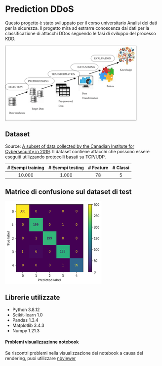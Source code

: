 # Prediction DDoS
Questo progetto è stato sviluppato per il corso universitario Analisi dei dati per la sicurezza.
Il progetto mira ad estrarre conoscenza dai dati per la classificazione di attacchi DDos seguendo le fasi di sviluppo del processo KDD.

![ProcessoKDD](https://github.com/francescovolpe/Prediction-DDoS/blob/main/Img/KDD-Process.png)

## Dataset
Source: [A subset of data collected by the Canadian Institute for Cybersecurity in 2019](https://www.unb.ca/cic/datasets/ddos-2019.html).
Il dataset contiene attacchi che possono essere eseguiti utilizzando protocolli basati su TCP/UDP.

| # Esempi training | # Esempi testing | # Feature | # Classi |
| :---: | :----: | :----: | :----: |
| 10.000 | 1.000 | 78 | 5 |


## Matrice di confusione sul dataset di test
![ConfusionMatrix](https://github.com/francescovolpe/Prediction-DDoS/blob/main/Img/ConfusionMatrix.png)

## Librerie utilizzate
* Python 3.8.12
* Scikit-learn 1.0
* Pandas 1.3.4
* Matplotlib 3.4.3
* Numpy 1.21.3

#### Problemi visualizzazione notebook
Se riscontri problemi nella visualizzazione dei notebook a causa del rendering, puoi utilizzare [nbviewer](https://nbviewer.jupyter.org/)